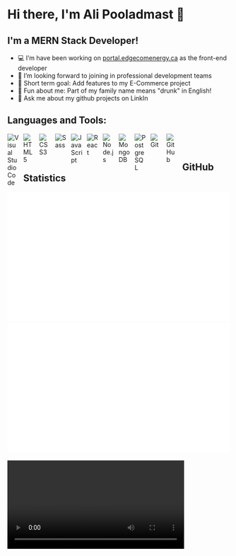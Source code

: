 # Hi there, I'm Ali Pooladmast 👋

## I'm a MERN Stack Developer!

- 💻 I’m have been working on [portal.edgecomenergy.ca](https://portal.edgecomenergy.ca/) as the front-end developer
- 🤝 I’m looking forward to joining in professional development teams
- 💪 Short term goal: Add features to my E-Commerce project
- 🍻 Fun about me: Part of my family name means "drunk" in English!
- 💬 Ask me about my github projects on LinkIn

## Languages and Tools:

<img align="left" alt="Visual Studio Code" width="26px" src="https://cdn.jsdelivr.net/gh/devicons/devicon/icons/vscode/vscode-original.svg" style="padding-right:10px;" />
<img align="left" alt="HTML5" width="26px" src="https://cdn.jsdelivr.net/gh/devicons/devicon/icons/html5/html5-original.svg" style="padding-right:10px;" />
<img align="left" alt="CSS3" width="26px" src="https://cdn.jsdelivr.net/gh/devicons/devicon/icons/css3/css3-original.svg" style="padding-right:10px;" />
<img align="left" alt="Sass" width="26px" src="https://cdn.jsdelivr.net/gh/devicons/devicon/icons/sass/sass-original.svg" style="padding-right:10px;" />
<img align="left" alt="JavaScript" width="26px" src="https://cdn.jsdelivr.net/gh/devicons/devicon/icons/javascript/javascript-original.svg" style="padding-right:10px;" />
<img align="left" alt="React" width="26px" src="https://cdn.jsdelivr.net/gh/devicons/devicon/icons/react/react-original.svg" style="padding-right:10px;" />
<img align="left" alt="Node.js" width="26px" src="https://cdn.jsdelivr.net/gh/devicons/devicon/icons/nodejs/nodejs-original.svg" style="padding-right:10px;" />
<img align="left" alt="MongoDB" width="26px" src="https://cdn.jsdelivr.net/gh/devicons/devicon/icons/mongodb/mongodb-original.svg" style="padding-right:10px;" />
<img align="left" alt="PostgreSQL" width="26px" src="https://cdn.jsdelivr.net/gh/devicons/devicon/icons/postgresql/postgresql-original.svg" style="padding-right:10px;" />
<img align="left" alt="Git" width="26px" src="https://cdn.jsdelivr.net/gh/devicons/devicon/icons/git/git-original.svg" style="padding-right:10px;" />
<img align="left" alt="GitHub" width="26px" src="https://user-images.githubusercontent.com/3369400/139448065-39a229ba-4b06-434b-bc67-616e2ed80c8f.png" style="padding-right:10px;" />

<br />
<br />

## GitHub Statistics
<p align="center">
    <a href="#title">
        <img src="https://raw.githubusercontent.com/alipooladmast/github-stats-transparent/output/generated/languages.svg" alt="Languages" />
    </a>
    <a href="#title">
        <img src="https://raw.githubusercontent.com/alipooladmast/github-stats-transparent/output/generated/overview.svg" alt="Overview" />
    </a>
</p>


<video width="400" controls>
  <source src="https://user-images.githubusercontent.com/90814974/210153932-ed7a1d8c-19a9-4bea-b18b-0f5036811546.mp4" type="video/mp4">
</video>

